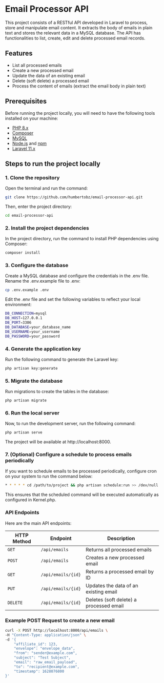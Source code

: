 # Email Processor API

This project consists of a RESTful API developed in Laravel to process, store and manipulate email content. It extracts the body of emails in plain text and stores the relevant data in a MySQL database. The API has functionalities to list, create, edit and delete processed email records.

## Features

- List all processed emails
- Create a new processed email
- Update the data of an existing email
- Delete (soft delete) a processed email
- Process the content of emails (extract the email body in plain text)

## Prerequisites

Before running the project locally, you will need to have the following tools installed on your machine:

- [PHP 8.x](https://www.php.net/downloads.php)
- [Composer](https://getcomposer.org/download/)
- [MySQL](https://dev.mysql.com/downloads/installer/)
- [Node.js](https://nodejs.org/en/) and [npm](https://www.npmjs.com/)
- [Laravel 11.x](https://laravel.com/docs/11.x)

## Steps to run the project locally

### 1. Clone the repository

Open the terminal and run the command:

```bash
git clone https://github.com/humbertobz/email-processor-api.git
```

Then, enter the project directory:

```bash
cd email-processor-api
```

### 2. Install the project dependencies

In the project directory, run the command to install PHP dependencies using Composer:

```bash
composer install
```

### 3. Configure the database

Create a MySQL database and configure the credentials in the .env file. Rename the .env.example file to .env:

```bash
cp .env.example .env
```

Edit the .env file and set the following variables to reflect your local environment:

```bash
DB_CONNECTION=mysql
DB_HOST=127.0.0.1
DB_PORT=3306
DB_DATABASE=your_database_name
DB_USERNAME=your_username
DB_PASSWORD=your_password
```

### 4. Generate the application key

Run the following command to generate the Laravel key:

```bash
php artisan key:generate
```

### 5. Migrate the database

Run migrations to create the tables in the database:

```bash
php artisan migrate
```

### 6. Run the local server

Now, to run the development server, run the following command:

```bash
php artisan serve
```

The project will be available at http://localhost:8000.

### 7. (Optional) Configure a schedule to process emails periodically

If you want to schedule emails to be processed periodically, configure cron on your system to run the command below:

```bash
* * * * * cd /path/to/project && php artisan schedule:run >> /dev/null 2>&1
```

This ensures that the scheduled command will be executed automatically as configured in Kernel.php.

### API Endpoints

Here are the main API endpoints:

| HTTP Method | Endpoint | Description |
| ----------- | -------- | --------- |
| `GET` | `/api/emails` | Returns all processed emails |
| `POST` | `/api/emails` | Creates a new processed email |
| `GET` | `/api/emails/{id}` | Returns a processed email by ID |
| `PUT` | `/api/emails/{id}` | Updates the data of an existing email |
| `DELETE` | `/api/emails/{id}` | Deletes (soft delete) a processed email |

### Example POST Request to create a new email

```bash
curl -X POST http://localhost:8000/api/emails \
-H "Content-Type: application/json" \
-d '{
    "affiliate_id": 123,
    "envelope": "envelope_data",
    "from": "sender@example.com",
    "subject": "Test Subject",
    "email": "raw_email_payload",
    "to": "recipient@example.com",
    "timestamp": 1628076800
}'
```
